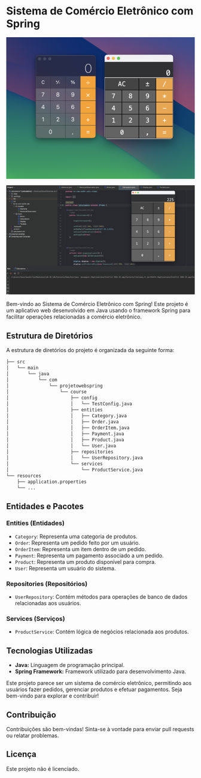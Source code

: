 # Sistema de Comércio Eletrônico com Spring

![Projeto em Diagrama UML de Classes](https://github.com/Iuryppedrosa/Projeto-Web-Services-Spring-Jpa-Hibernate/blob/main/319290591-04146f90-ba5e-4c8d-9332-0fee219f2aee.png?raw=true)

![Projeto em Diagrama UML de Classes](https://github.com/Iuryppedrosa/Projeto-Web-Services-Spring-Jpa-Hibernate/blob/main/319290560-a6d74d4a-7292-4ae7-997e-02b0def359eb.png?raw=true)



Bem-vindo ao Sistema de Comércio Eletrônico com Spring! Este projeto é um aplicativo web desenvolvido em Java usando o framework Spring para facilitar operações relacionadas a comércio eletrônico.

## Estrutura de Diretórios

A estrutura de diretórios do projeto é organizada da seguinte forma:

```
├── src
│   └── main
│       └── java
│           └── com
│               └── projetowebspring
│                   └── course
│                       ├── config
│                       │   └── TestConfig.java
│                       ├── entities
│                       │   ├── Category.java
│                       │   ├── Order.java
│                       │   ├── OrderItem.java
│                       │   ├── Payment.java
│                       │   ├── Product.java
│                       │   └── User.java
│                       ├── repositories
│                       │   └── UserRepository.java
│                       └── services
│                           └── ProductService.java
└── resources
    ├── application.properties
    └── ...
```

## Entidades e Pacotes

### Entities (Entidades)
- `Category`: Representa uma categoria de produtos.
- `Order`: Representa um pedido feito por um usuário.
- `OrderItem`: Representa um item dentro de um pedido.
- `Payment`: Representa um pagamento associado a um pedido.
- `Product`: Representa um produto disponível para compra.
- `User`: Representa um usuário do sistema.

### Repositories (Repositórios)
- `UserRepository`: Contém métodos para operações de banco de dados relacionadas aos usuários.

### Services (Serviços)
- `ProductService`: Contém lógica de negócios relacionada aos produtos.

## Tecnologias Utilizadas
- **Java:** Linguagem de programação principal.
- **Spring Framework:** Framework utilizado para desenvolvimento Java.

Este projeto parece ser um sistema de comércio eletrônico, permitindo aos usuários fazer pedidos, gerenciar produtos e efetuar pagamentos. Seja bem-vindo para explorar e contribuir!

## Contribuição
Contribuições são bem-vindas! Sinta-se à vontade para enviar pull requests ou relatar problemas.

## Licença
Este projeto não é licenciado.
